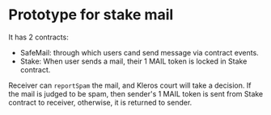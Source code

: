 # Prototype for stake mail

It has 2 contracts:
- SafeMail: through which users cand send message via contract events.
- Stake: When user sends a mail, their 1 MAIL token is locked in Stake contract.

Receiver can `reportSpam` the mail, and Kleros court will take a decision.
If the mail is judged to be spam, then sender's 1 MAIL token is sent from Stake contract to receiver, otherwise, it is returned to sender.
